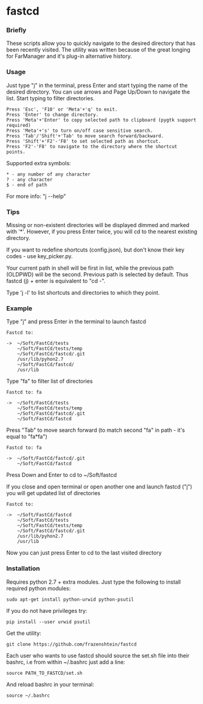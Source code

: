 fastcd
======

### Briefly

These scripts allow you to quickly navigate to the desired directory that has been recently visited.
The utility was written because of the great longing for FarManager and it's plug-in alternative history.

### Usage

Just type "j" in the terminal, press Enter and start typing the name of the desired directory.
You can use arrows and Page Up/Down to navigate the list.
Start typing to filter directories.

    Press 'Esc', 'F10' or 'Meta'+'q' to exit.
    Press 'Enter' to change directory.
    Press 'Meta'+'Enter' to copy selected path to clipboard (pygtk support required)
    Press 'Meta'+'s' to turn on/off case sensitive search.
    Press 'Tab'/'Shift'+'Tab' to move search forward/backward.
    Press 'Shift'+'F2'-'F8' to set selected path as shortcut.
    Press 'F2'-'F8' to navigate to the directory where the shortcut points.

Supported extra symbols:

    * - any number of any character
    ? - any character
    $ - end of path

For more info: "j --help"

### Tips

Missing or non-existent directories will be displayed dimmed and marked with '*'.
However, if you press Enter twice, you will cd to the nearest existing directory.

If you want to redefine shortcuts (config.json), but don't know their key codes - use key_picker.py.

Your current path in shell will be first in list,
while the previous path (OLDPWD) will be the second.
Previous path is selected by default.
Thus fastcd (j) + enter is equivalent to "cd -".

Type 'j -l' to list shortcuts and directories to which they point.

### Example

Type "j" and press Enter in the terminal to launch fastcd

    Fastcd to:

    ->  ~/Soft/FastCd/tests
        ~/Soft/FastCd/tests/temp
        ~/Soft/FastCd/fastcd/.git
        /usr/lib/pyhon2.7
        ~/Soft/FastCd/fastcd/
        /usr/lib

Type "fa" to filter list of directories

    Fastcd to: fa

    ->  ~/Soft/FastCd/tests
        ~/Soft/FastCd/tests/temp
        ~/Soft/FastCd/fastcd/.git
        ~/Soft/FastCd/fastcd

Press "Tab" to move search forward (to match second "fa" in path - it's equal to "fa*fa")

    Fastcd to: fa

    ->  ~/Soft/FastCd/fastcd/.git
        ~/Soft/FastCd/fastcd

Press Down and Enter to cd to ~/Soft/fastcd

If you close and open terminal or open another one and launch fastcd ("j") you will get updated list of directories

    Fastcd to:

    ->  ~/Soft/FastCd/fastcd
        ~/Soft/FastCd/tests
        ~/Soft/FastCd/tests/temp
        ~/Soft/FastCd/fastcd/.git
        /usr/lib/pyhon2.7
        /usr/lib

Now you can just press Enter to cd to the last visited directory

### Installation

Requires python 2.7 + extra modules.
Just type the following to install required python modules:

    sudo apt-get install python-urwid python-psutil

If you do not have privileges try:

    pip install --user urwid psutil

Get the utility:

    git clone https://github.com/frazenshtein/fastcd

Each user who wants to use fastcd should source the
set.sh file into their bashrc, i.e from within ~/.bashrc just add
a line:

    source PATH_TO_FASTCD/set.sh

And reload bashrc in your terminal:

    source ~/.bashrc
